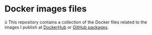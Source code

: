 # Docker images files
ù
This repository contains a collection of the Docker files related to the images I publish at [DockerHub](https://hub.docker.com/u/justwhit3) or [GitHub packages](https://github.com/JustWhit3?tab=packages).